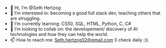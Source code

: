 - 👋 Hi, I’m @Seth Hertzog
- 👀 I’m interested in: becoming a good full stack dev, teaching others that are struggling.
- 🌱 I’m currently learning: CS50, SQL, HTML, Python, C, C#
- 💞️ I’m looking to collab on: the developement/ discovery of AI technologies and how they can help the world.
- 📫 How to reach me: Seth.hertzog02@gmail.com  (I check daily :)).
